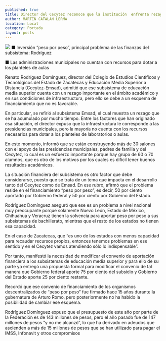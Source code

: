 ```yaml
---
published: true
title: Director del Cecytez reconoce que la institución  enfrenta rezago académico y de infraestructura
author: MARTIN CATALAN LERMA
location: Local
category: Portada
layout: posts
---
```


![](http://i.imgur.com/dg0dsx9m.jpg)
■ Inversión “peso por peso”, principal problema de las finanzas del subsistema: Rodríguez 

■ Las administraciones municipales no cuentan con recursos para dotar a los planteles de aulas

Renato Rodríguez Domínguez, director del Colegio de Estudios Científicos y Tecnológicos del Estado de Zacatecas y Educación Media Superior a Distancia (Cecytez-Emsad), admitió que ese subsistema de educación media superior cuenta con un rezago importante en el ámbito académico y en sus condiciones de infraestructura, pero ello se debe a un esquema de financiamiento que no es favorable.

En particular, se refirió al subsistema Emsad, el cual muestra un rezago que se ha acumulado por mucho tiempo. Entre los factores que han originado esa situación, el director expuso que la infraestructura le corresponde a las presidencias municipales, pero la mayoría no cuenta con los recursos necesarios para dotar a los planteles de laboratorios o aulas.

En este momento, informó que se están construyendo más de 30 salones con el apoyo de las presidencias municipales, padres de familia y del Cecytez, lo cual es un esfuerzo importante porque hay grupo de 60 o 70 alumnos, que es otro de los motivos por los cuales es difícil tener buenos resultados académicos.

La situación financiera del subsistema es otro factor que debe considerarse, puesto que se trata de un tema que impacta en el desarrollo tanto del Cecytez como de Emsad. En ese rubro, afirmó que el problema reside en el financiamiento “peso por peso”, es decir, 50 por ciento aportado por Gobierno federal y 50 por ciento por Gobierno del Estado.

Rodríguez Domínguez aseguró que ese es un problema a nivel nacional muy preocupante porque solamente Nuevo León, Estado de México, Chihuahua y Veracruz tienen la solvencia para aportar peso por peso a sus subsistemas de bachillerato, mientras que el resto de los estados no tienen esa capacidad.

En el caso de Zacatecas, que “es uno de los estados con menos capacidad para recaudar recursos propios, entonces tenemos problemas en ese sentido y en el Cecytez vamos atendiendo sólo lo indispensable”.

Por tanto, manifestó la necesidad de modificar el convenio de aportación financiera a los subsistemas de educación media superior y para ello de su parte ya entregó una propuesta formal para modificar el convenio de tal manera que Gobierno federal aporte 75 por ciento del subsidio y Gobierno del Estado aporte 25 por ciento restante.

Recordó que ese convenio de financiamiento de los organismos descentralizados de “peso por peso” fue firmado hace 15 años durante la gubernatura de Arturo Romo, pero posteriormente no ha habido la posibilidad de cambiar ese esquema.

Rodríguez Domínguez expuso que el presupuesto de este año por parte de la Federación es de 143 millones de pesos, pero el año pasado fue de 147 millones de pesos “y no me alcanzó”, lo que ha derivado en adeudos que ascienden a más de 15 millones de pesos que se han utilizado para pagar el IMSS, Infonavit y otros compromisos
